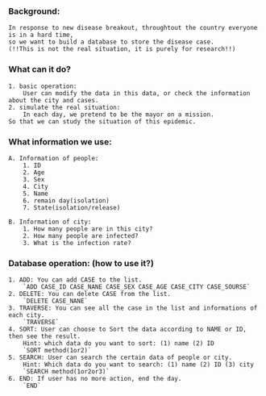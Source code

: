 
### Background:
    In response to new disease breakout, throughtout the country everyone is in a hard time, 
    so we want to build a database to store the disease case.
    (!!This is not the real situation, it is purely for research!!)
    
### What can it do?
    1. basic operation: 
        User can modify the data in this data, or check the information about the city and cases.
    2. simulate the real situation: 
        In each day, we pretend to be the mayor on a mission.
    So that we can study the situation of this epidemic.

### What information we use:
    A. Information of people:
        1. ID
        2. Age
        3. Sex
        4. City
        5. Name
        6. remain day(isolation)
        7. State(isolation/release)

    B. Information of city:
        1. How many people are in this city?
        2. How many people are infected?
        3. What is the infection rate?

### Database operation: (how to use it?)
    1. ADD: You can add CASE to the list.
        `ADD CASE_ID CASE_NANE CASE_SEX CASE_AGE CASE_CITY CASE_SOURSE`
    2. DELETE: You can delete CASE from the list.
        `DELETE CASE_NANE`
    3. TRAVERSE: You can see all the case in the list and informations of each city.
        `TRAVERSE`
    4. SORT: User can choose to Sort the data according to NAME or ID, then see the result.
        Hint: which data do you want to sort: (1) name (2) ID
        `SORT method(1or2)`
    5. SEARCH: User can search the certain data of people or city.
        Hint: Which data do you want to search: (1) name (2) ID (3) city
        `SEARCH method(1or2or3)`
    6. END: If user has no more action, end the day.
        `END`
